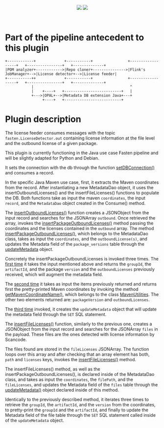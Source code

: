 <!--
<p align="center">
    <img src="https://user-images.githubusercontent.com/45048351/91091340-1c578200-e65f-11ea-9c5d-597fbbe4ba41.jpg">
</p>
<br/>
-->
<p align="center">
    <a href="https://github.com/fasten-project/fasten/actions" alt="GitHub Workflow Status">
        <img src="https://img.shields.io/github/workflow/status/fasten-project/fasten/Java%20CI?logo=GitHub%20Actions&logoColor=white&style=for-the-badge" /></a>
    <!-- Here should be a link to Maven repo and version should be pulled from there. -->
    <a href="https://github.com/fasten-project/fasten/" alt="GitHub Workflow Status">
                <img src="https://img.shields.io/maven-central/v/fasten/graph?label=version&logo=Apache%20Maven&style=for-the-badge" /></a>
</p>
<br/>

# Part of the pipeline antecedent to this plugin

```
+------------+             +-----------+                +------------------+   +----------------+   +--------------+
|POM analyzer+------------>|Repo cloner+--------------->|Flink's JobManager+-->|License detector+-->|License feeder|
+-----------++             +-----------+                +------------------+   +----------------+   +--------------+
            |                                            ^
            |    +----+   +--------------------------+   |
            +--->|OPAL+-->|Metadata DB extension Java+---+
                 +----+   +--------------------------+
```

# Plugin description


The license feeder consumes messages with the topic `fasten.LicenseDetector.out` containing license information at the file level and the outbound license of a given package. 

This plugin is currently functioning in the Java use case Fasten pipeline and will be slightly adapted for Python and Debian.

It sets the connection with the db through the function [setDBConnection()](https://github.com/fasten-project/fasten/blob/endocode/compliancePlugin/analyzer/license-feeder/src/main/java/eu/fasten/analyzer/licensefeeder/LicenseFeederPlugin.java#L43-L46) and consumes a record.

In the specific Java Maven use case, first, it extracts the Maven coordinates from the record. After instantiating a new MetadataDao object, it uses the insertOutboundLicenses() and the insertFileLicenses() functions to populate the DB. Both functions take as input the maven `coordinates`, the input `record`, and the `MetadataDao` object created in the Consume() method.

The [insertOutboundLicenses()](https://github.com/fasten-project/fasten/blob/endocode/compliancePlugin/analyzer/license-feeder/src/main/java/eu/fasten/analyzer/licensefeeder/LicenseFeederPlugin.java#L120-L132) function creates a JSONObject from the input record and searches for the JSONArray `outbound`. Once retrieved the array, invokes the [insertPackageOutboundLicenses()](https://github.com/fasten-project/fasten/blob/endocode/compliancePlugin/analyzer/license-feeder/src/main/java/eu/fasten/analyzer/licensefeeder/LicenseFeederPlugin.java#L127-L130) method passing the coordinates and the licenses contained in the `outbound` array. The method [insertPackageOutboundLicenses()](https://github.com/fasten-project/fasten/blob/e9d1bb51c3f54f35a70dc4f7336b902b4b47b46d/core/src/main/java/eu/fasten/core/data/metadatadb/MetadataDao.java#L227-L260), which belongs to the MetadataDao class, takes as input the `coordinates`, and the `outboundLicense(s)`, and updates the Metadata field of the `package_versions` table through the [updateMetadata](https://github.com/fasten-project/fasten/blob/e9d1bb51c3f54f35a70dc4f7336b902b4b47b46d/core/src/main/java/eu/fasten/core/data/metadatadb/MetadataDao.java#L248-L254) object.

Concretely the insertPackageOutboundLicenses is invoked three times.
The [first time](https://github.com/fasten-project/fasten/blob/e9d1bb51c3f54f35a70dc4f7336b902b4b47b46d/core/src/main/java/eu/fasten/core/data/metadatadb/MetadataDao.java#L184-L198) it takes the input mentioned above and returns the `groupId`, the `artifactId`, and the package `version` and the `outboundLicenses` previously received, which will augment the metadata field.

The [second time](https://github.com/fasten-project/fasten/blob/e9d1bb51c3f54f35a70dc4f7336b902b4b47b46d/core/src/main/java/eu/fasten/core/data/metadatadb/MetadataDao.java#L200-L217) it takes as input the items previously returned and returns first the pretty-printed Maven coordinates by invoking the method [getMavenCoordinateName()](https://github.com/fasten-project/fasten/blob/e9d1bb51c3f54f35a70dc4f7336b902b4b47b46d/core/src/main/java/eu/fasten/core/data/metadatadb/MetadataDao.java#L214), which belongs to the class [MavenUtilities](https://github.com/fasten-project/fasten/blob/e9d1bb51c3f54f35a70dc4f7336b902b4b47b46d/core/src/main/java/eu/fasten/core/maven/utils/MavenUtilities.java#L204-L228).  The other two elements returned are: `packageVersion` and `outboundLicenses`.

The [third time](https://github.com/fasten-project/fasten/blob/e9d1bb51c3f54f35a70dc4f7336b902b4b47b46d/core/src/main/java/eu/fasten/core/data/metadatadb/MetadataDao.java#L219-L260) invoked, it creates the `updateMetadata` object that will update the metadata field through the `SET` SQL statement.

The [insertFileLicenses()](https://github.com/fasten-project/fasten/blob/endocode/compliancePlugin/analyzer/license-feeder/src/main/java/eu/fasten/analyzer/licensefeeder/LicenseFeederPlugin.java#L134-L156) function, similarly to the previous one, creates a JSONObject from the input record and searches for the JSONArray `files` in the payload. These files are the ones detected with license information by Scancode.

The files found are stored in the `fileLicenses` JSONArray. The function loops over this array and after checking that an array element has both, `path` and `licenses` keys, invokes the [insertFileLicenses()](https://github.com/fasten-project/fasten/blob/endocode/compliancePlugin/analyzer/license-feeder/src/main/java/eu/fasten/analyzer/licensefeeder/LicenseFeederPlugin.java#L148-L152) method. 

The insertFileLicenses() method, as well as the insertPackageOutboundLicenses(), is declared inside of the MetadataDao class, and takes as input the `coordinates`, the `filePath`, and the `fileLicenses`, and updates the Metadata field of the `files` table through the [updateMetadata()](https://github.com/fasten-project/fasten/blob/e9d1bb51c3f54f35a70dc4f7336b902b4b47b46d/core/src/main/java/eu/fasten/core/data/metadatadb/MetadataDao.java#L324-L333) object declared inside of this method.

Identically to the previously described method, it iterates three times to retrieve the `groupId`, the `artifactId`, and the `version` from the coordinates, to pretty-print the `groupId` and the `artifactId`, and finally to update the Metadata field of the file table through the `SET` SQL statement called inside of the `updateMetadata` object.


